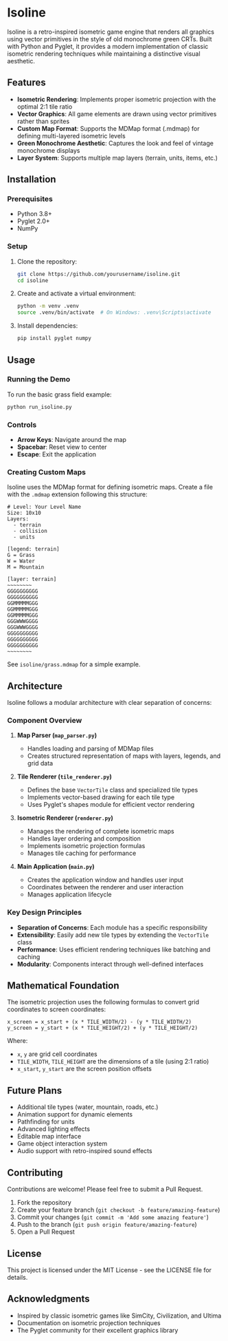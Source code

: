 # Isoline

Isoline is a retro-inspired isometric game engine that renders all graphics using vector primitives in the style of old monochrome green CRTs. Built with Python and Pyglet, it provides a modern implementation of classic isometric rendering techniques while maintaining a distinctive visual aesthetic.

## Features

- **Isometric Rendering**: Implements proper isometric projection with the optimal 2:1 tile ratio
- **Vector Graphics**: All game elements are drawn using vector primitives rather than sprites
- **Custom Map Format**: Supports the MDMap format (.mdmap) for defining multi-layered isometric levels
- **Green Monochrome Aesthetic**: Captures the look and feel of vintage monochrome displays
- **Layer System**: Supports multiple map layers (terrain, units, items, etc.)

## Installation

### Prerequisites

- Python 3.8+
- Pyglet 2.0+
- NumPy

### Setup

1. Clone the repository:
   ```bash
   git clone https://github.com/yourusername/isoline.git
   cd isoline
   ```

2. Create and activate a virtual environment:
   ```bash
   python -m venv .venv
   source .venv/bin/activate  # On Windows: .venv\Scripts\activate
   ```

3. Install dependencies:
   ```bash
   pip install pyglet numpy
   ```

## Usage

### Running the Demo

To run the basic grass field example:

```bash
python run_isoline.py
```

### Controls

- **Arrow Keys**: Navigate around the map
- **Spacebar**: Reset view to center
- **Escape**: Exit the application

### Creating Custom Maps

Isoline uses the MDMap format for defining isometric maps. Create a file with the `.mdmap` extension following this structure:

```
# Level: Your Level Name
Size: 10x10
Layers:
  - terrain
  - collision
  - units

[legend: terrain]
G = Grass
W = Water
M = Mountain

[layer: terrain]
~~~~~~~~
GGGGGGGGGG
GGGGGGGGGG
GGMMMMMGGG
GGMMMMMGGG
GGMMMMMGGG
GGGWWWGGGG
GGGWWWGGGG
GGGGGGGGGG
GGGGGGGGGG
GGGGGGGGGG
~~~~~~~~
```

See `isoline/grass.mdmap` for a simple example.

## Architecture

Isoline follows a modular architecture with clear separation of concerns:

### Component Overview

1. **Map Parser (`map_parser.py`)**
   - Handles loading and parsing of MDMap files
   - Creates structured representation of maps with layers, legends, and grid data

2. **Tile Renderer (`tile_renderer.py`)**
   - Defines the base `VectorTile` class and specialized tile types
   - Implements vector-based drawing for each tile type
   - Uses Pyglet's shapes module for efficient vector rendering

3. **Isometric Renderer (`renderer.py`)**
   - Manages the rendering of complete isometric maps
   - Handles layer ordering and composition
   - Implements isometric projection formulas
   - Manages tile caching for performance

4. **Main Application (`main.py`)**
   - Creates the application window and handles user input
   - Coordinates between the renderer and user interaction
   - Manages application lifecycle

### Key Design Principles

- **Separation of Concerns**: Each module has a specific responsibility
- **Extensibility**: Easily add new tile types by extending the `VectorTile` class
- **Performance**: Uses efficient rendering techniques like batching and caching
- **Modularity**: Components interact through well-defined interfaces

## Mathematical Foundation

The isometric projection uses the following formulas to convert grid coordinates to screen coordinates:

```
x_screen = x_start + (x * TILE_WIDTH/2) - (y * TILE_WIDTH/2)
y_screen = y_start + (x * TILE_HEIGHT/2) + (y * TILE_HEIGHT/2)
```

Where:
- `x`, `y` are grid cell coordinates
- `TILE_WIDTH`, `TILE_HEIGHT` are the dimensions of a tile (using 2:1 ratio)
- `x_start`, `y_start` are the screen position offsets

## Future Plans

- Additional tile types (water, mountain, roads, etc.)
- Animation support for dynamic elements
- Pathfinding for units
- Advanced lighting effects
- Editable map interface
- Game object interaction system
- Audio support with retro-inspired sound effects

## Contributing

Contributions are welcome! Please feel free to submit a Pull Request.

1. Fork the repository
2. Create your feature branch (`git checkout -b feature/amazing-feature`)
3. Commit your changes (`git commit -m 'Add some amazing feature'`)
4. Push to the branch (`git push origin feature/amazing-feature`)
5. Open a Pull Request

## License

This project is licensed under the MIT License - see the LICENSE file for details.

## Acknowledgments

- Inspired by classic isometric games like SimCity, Civilization, and Ultima
- Documentation on isometric projection techniques
- The Pyglet community for their excellent graphics library 